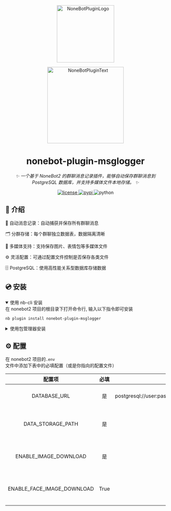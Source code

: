 <div align="center">
  <a href="https://v2.nonebot.dev/store"><img src="https://github.com/A-kirami/nonebot-plugin-template/blob/resources/nbp_logo.png" width="180" height="180" alt="NoneBotPluginLogo"></a>
  <br>
  <p><img src="https://github.com/A-kirami/nonebot-plugin-template/blob/resources/NoneBotPlugin.svg" width="240" alt="NoneBotPluginText"></p>
</div>

<div align="center">

# nonebot-plugin-msglogger

_✨ 一个基于 NoneBot2 的群聊消息记录插件，能够自动保存群聊消息到 PostgreSQL 数据库，并支持多媒体文件本地存储。 ✨_


<a href="./LICENSE">
    <img src="https://img.shields.io/github/license/owner/nonebot-plugin-msglogger.svg" alt="license">
</a>
<a href="https://pypi.python.org/pypi/nonebot-plugin-msglogger">
    <img src="https://img.shields.io/pypi/v/nonebot-plugin-msglogger.svg" alt="pypi">
</a>
<img src="https://img.shields.io/badge/python-3.9+-blue.svg" alt="python">

</div>


## 📖 介绍

📝 自动消息记录：自动捕获并保存所有群聊消息

🗂️ 分群存储：每个群聊独立数据表，数据隔离清晰

💾 多媒体支持：支持保存图片、表情包等多媒体文件

⚙️ 灵活配置：可通过配置文件控制是否保存各类文件

🗄️ PostgreSQL：使用高性能关系型数据库存储数据

## 💿 安装

<details open>
<summary>使用 nb-cli 安装</summary>
在 nonebot2 项目的根目录下打开命令行, 输入以下指令即可安装

    nb plugin install nonebot-plugin-msglogger

</details>

<details>
<summary>使用包管理器安装</summary>
在 nonebot2 项目的插件目录下, 打开命令行, 根据你使用的包管理器, 输入相应的安装命令

<details>
<summary>pip</summary>

    pip install nonebot-plugin-msglogger
</details>
<details>
<summary>pdm</summary>

    pdm add nonebot-plugin-msglogger
</details>
<details>
<summary>poetry</summary>

    poetry add nonebot-plugin-msglogger
</details>
<details>
<summary>conda</summary>

    conda install nonebot-plugin-msglogger
</details>

打开 nonebot2 项目根目录下的 `pyproject.toml` 文件, 在 `[tool.nonebot]` 部分追加写入

    plugins = ["nonebot_plugin_msglogger"]

</details>

## ⚙️ 配置

在 nonebot2 项目的`.env`文件中添加下表中的必填配置（或是你指向的配置文件）

| 配置项 | 必填 | 默认值 | 说明 |
|:-----:|:----:|:----:|:----:|
| DATABASE_URL | 是 | postgresql://user:password@localhost:5432/msglogger | PgSQL连接字符串 |
| DATA_STORAGE_PATH | 是 | ./data | 图片等媒体文件存储路径 |
| ENABLE_IMAGE_DOWNLOAD | 是 | True | 是否启用下载普通图片 |
| ENABLE_FACE_IMAGE_DOWNLOAD | True | 无 | 是否启用下载表情图片 |
